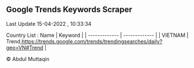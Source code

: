 

## Google Trends Keywords Scraper 
 
Last Update 15-04-2022 , 10:33:34

Country List :
 Name  | Keyword |
| ------------- | ------------- |
| VIETNAM | Trend,https://trends.google.com/trends/trendingsearches/daily?geo=VN#Trend |



© Abdul Muttaqin 
